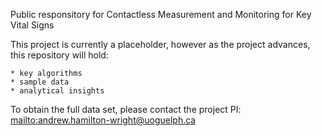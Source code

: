 
Public responsitory for Contactless Measurement and Monitoring for Key Vital Signs 

This project is currently a placeholder, however as the project advances, this repository will hold:

	* key algorithms
	* sample data
	* analytical insights


To obtain the full data set, please contact the project PI:
[mailto:andrew.hamilton-wright@uoguelph.ca](andrew.hamilton-wright@uoguelph.ca)

